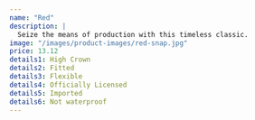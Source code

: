 ```yaml
---
name: "Red"
description: |
  Seize the means of production with this timeless classic.
image: "/images/product-images/red-snap.jpg"
price: 13.12
details1: High Crown
details2: Fitted
details3: Flexible
details4: Officially Licensed
details5: Imported
details6: Not waterproof
---
```

